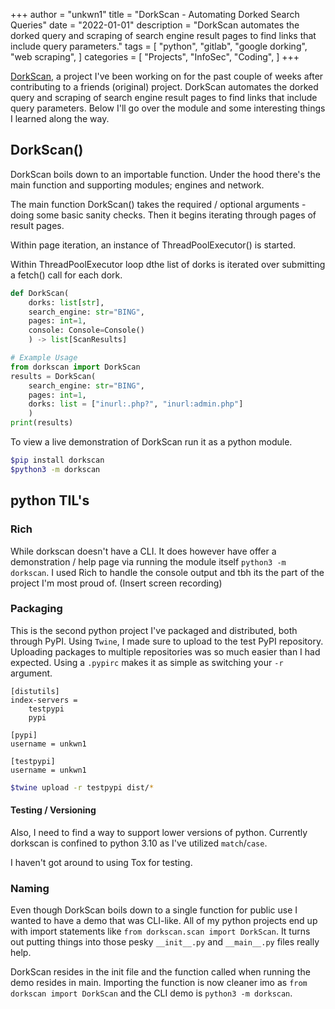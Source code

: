 +++
author = "unkwn1"
title = "DorkScan - Automating Dorked Search Queries"
date = "2022-01-01"
description = "DorkScan automates the dorked query and scraping of search engine result pages to find links that include query parameters."
tags = [
    "python",
    "gitlab",
    "google dorking",
    "web scraping",
]
categories = [
    "Projects",
    "InfoSec",
    "Coding",
]
+++


[DorkScan](https://gitlab.com/unkwn1/dorkscan), a project I've been working on for the past couple of weeks after contributing to a friends (original) project. DorkScan automates the dorked query and scraping of search engine result pages to find links that include query parameters. Below I'll go over the module and some interesting things I learned along the way.

## DorkScan()
DorkScan boils down to an importable function. Under the hood there's the main function and supporting modules; engines and network.

The main function DorkScan() takes the required / optional arguments - doing some basic sanity checks. Then it begins iterating through pages of result pages. 

Within page iteration, an instance of ThreadPoolExecutor() is started.

Within ThreadPoolExecutor loop dthe list of dorks is iterated over submitting a fetch() call for each dork.

```python
def DorkScan(
    dorks: list[str],
    search_engine: str="BING",
    pages: int=1,
    console: Console=Console()
    ) -> list[ScanResults]

# Example Usage
from dorkscan import DorkScan
results = DorkScan(
    search_engine: str="BING",
    pages: int=1,
    dorks: list = ["inurl:.php?", "inurl:admin.php"]
    )
print(results)
```

To view a live demonstration of DorkScan run it as a python module.

```bash
$pip install dorkscan
$python3 -m dorkscan
```

## python TIL's

### Rich

While dorkscan doesn't have a CLI. It does however have offer a demonstration / help page via running the module itself `python3 -m dorkscan`. I used Rich to handle the console output and tbh its the part of the project I'm most proud of.
(Insert screen recording)

### Packaging

This is the second python project I've packaged and distributed, both through PyPI. Using `Twine`, I made sure to upload to the test PyPI repository. Uploading packages to multiple repositories was so much easier than I had expected. Using a `.pypirc` makes it as simple as switching your `-r` argument.

```config
[distutils]
index-servers =
    testpypi
    pypi

[pypi]
username = unkwn1

[testpypi]
username = unkwn1
```

```sh
$twine upload -r testpypi dist/*
```

#### Testing / Versioning

Also, I need to find a way to support lower versions of python. Currently dorkscan is confined to python 3.10 as I've utilized `match`/`case`.

I haven't got around to using Tox for testing.

### Naming

Even though DorkScan boils down to a single function for public use I wanted to have a demo that was CLI-like. All of my python projects end up with import statements like `from dorkscan.scan import DorkScan`. It turns out putting things into those pesky `__init__.py` and `__main__.py` files really  help.

DorkScan resides in the init file and the function called when running the demo resides in main. Importing the function is now cleaner imo as `from dorkscan import DorkScan` and the CLI demo is `python3 -m dorkscan`.


